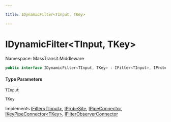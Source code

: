 ```yaml
---

title: IDynamicFilter<TInput, TKey>

---
```


# IDynamicFilter\<TInput, TKey\>

Namespace: MassTransit.Middleware

```csharp
public interface IDynamicFilter<TInput, TKey> : IFilter<TInput>, IProbeSite, IPipeConnector, IKeyPipeConnector<TKey>, IFilterObserverConnector
```

#### Type Parameters

`TInput`<br/>

`TKey`<br/>

Implements [IFilter\<TInput\>](../../masstransit-abstractions/masstransit/ifilter-1), [IProbeSite](../../masstransit-abstractions/masstransit/iprobesite), [IPipeConnector](../masstransit-middleware/ipipeconnector), [IKeyPipeConnector\<TKey\>](../masstransit-middleware/ikeypipeconnector-1), [IFilterObserverConnector](../../masstransit-abstractions/masstransit/ifilterobserverconnector)
